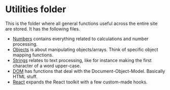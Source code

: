 # Utilities folder

This is the folder where all general functions useful across the entire site are stored. It has the following files.

- [Numbers](./numbers.js) contains everything related to calculations and number processing.
- [Objects](./objects.js) is about manipulating objects/arrays. Think of specific object mapping functions.
- [Strings](./strings.js) relates to text processing, like for instance making the first character of a word upper-case.
- [DOM](./dom.js) has functions that deal with the Document-Object-Model. Basically HTML stuff.
- [React](./react.js) expands the React toolkit with a few custom-made hooks.

